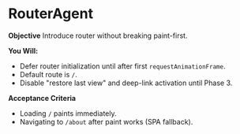 # RouterAgent

**Objective**
Introduce router without breaking paint-first.

**You Will:**
- Defer router initialization until after first `requestAnimationFrame`.
- Default route is `/`.
- Disable "restore last view" and deep-link activation until Phase 3.

**Acceptance Criteria**
- Loading `/` paints immediately.
- Navigating to `/about` after paint works (SPA fallback).
